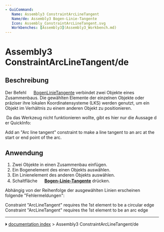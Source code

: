 ```yaml
---
- GuiCommand:
   Name: Assembly3 ConstraintArcLineTangent
   Name/de: Assembly3 Bogen-Linie-Tangente
   Icon: Assembly_ConstraintArcLineTangent.svg
   Workbenches: [Assembly3](Assembly3_Workbench.md)
---
```


# Assembly3 ConstraintArcLineTangent/de

## Beschreibung

Der Befehl <img alt="" src=images/Assembly_ConstraintArcLineTangent.svg  style="width:16px;"> [BogenLinieTangente](Assembly3_ConstraintArcLineTangent.md) verbindet zwei Objekte eines Zusammenbaus. Die gewählten Elemente der einzelnen Objekte oder präziser ihre lokalen Koordinatensysteme (LKS) werden genutzt, um ein Objekt im Verhältnis zu einem anderen Objekt zu positionieren.

 Da das Werkzeug nicht funktionieren wollte, gibt es hier nur die Aussage der QuickInfo:

Add an \"Arc line tangent\" constraint to make a line tangent to an arc at the start or end point of the arc.

## Anwendung

1.  Zwei Objekte in einen Zusammenbau einfügen.
2.  Ein Bogenelement des einen Objekts auswählen.
3.  Ein Linienelement des anderen Objekts auswählen.
4.  Schaltfläche **<img src="images/Assembly_ConstraintArcLineTangent.svg" width=16px> [Bogen-Linie-Tangente](Assembly3_ConstraintArcLineTangent/de.md)** drücken.

Abhängig von der Reihenfolge der ausgewählten Linien erscheinen folgende \"Fehlermeldungen\":

Constraint "ArcLineTangent" requires the 1st element to be a circular edge
Constraint "ArcLineTangent" requires the 1st element to be an arc edge



---
⏵ [documentation index](../README.md) > Assembly3 ConstraintArcLineTangent/de
